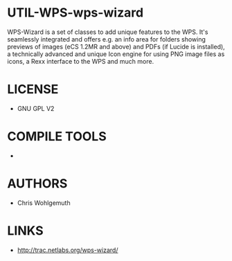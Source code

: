 # UTIL-WPS-wps-wizard
WPS-Wizard is a set of classes to add unique features to the WPS. It's seamlessly integrated and offers e.g. an info area for folders showing previews of images (eCS 1.2MR and above) and PDFs (if Lucide is installed), a technically advanced and unique Icon engine for using PNG image files as icons, a Rexx interface to the WPS and much more.

LICENSE
===============
* GNU GPL V2

COMPILE TOOLS
===============
* 
 
AUTHORS
===============
* Chris Wohlgemuth

LINKS
===============
* http://trac.netlabs.org/wps-wizard/
